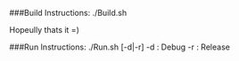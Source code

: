 
###Build Instructions:
./Build.sh

Hopeully thats it =)

###Run Instructions:
./Run.sh [-d|-r]
-d : Debug
-r : Release
